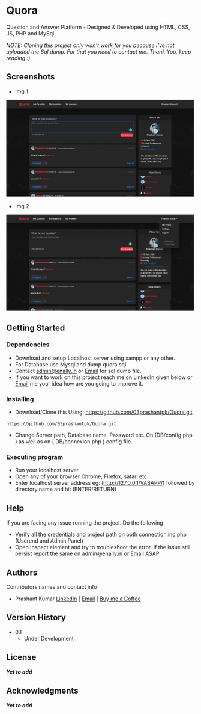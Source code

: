 # Quora

Question and Answer Platform - Designed & Developed using HTML, CSS, JS, PHP and MySql.

*NOTE: Cloning this project only won't work for you because I've not uploaded the Sql dump. For that you need to contact me. Thank You, keep reading :)*

## Screenshots

* Img 1
<img src="https://github.com/03prashantpk/Quora-2/blob/main/Quora1.JPG" width="500" /> 

* Img 2
<img src="https://github.com/03prashantpk/Quora-2/blob/main/Quora2.JPG" width="500" />


## Getting Started

### Dependencies

* Download and setup Localhost server using xampp or any other.
* For Database use Mysql and dump quora.sql.
* Contact admin@enally.in or [Email](https://tinyurl.com/mailPK) for sql dump file.
* If you want to work on this project reach me on LinkedIn given below or [Email](https://tinyurl.com/mailPK) me your idea how are you going to improve it.

### Installing

* Download/Clone this Using: https://github.com/03prashantpk/Quora.git
```
https://github.com/03prashantpk/Quora.git
```
* Change Server path, Database name, Password etc. On (DB/config.php ) as well as on  ( DB/connexion.php ) config file.

### Executing program

* Run your localhost server
* Open any of your browser Chrome, Firefox, safari etc.
* Enter localhost server address eg: (http://127.0.0.1/VASAPP/) followed by directory name and hit (ENTER/RETURN)


## Help

If you are facing any issue running the project.
Do the following 
* Verify all the credentials and project path on both connection.inc.php (Userend and Admin Panel)
* Open Inspect element and try to troubleshoot the error. 
If the issue still persist report the same on admin@enally.in or [Email](https://tinyurl.com/mailPK) ASAP.

## Authors

Contributors names and contact info

*   Prashant Kumar [LinkedIn](https://www.linkedin.com/in/03prashantpk/) | [Email](https://tinyurl.com/mailPK) | [Buy me a Coffee](https://pmny.in/Trf2v9L9qJK7)

## Version History

* 0.1
    * Under Development

## License

___Yet to add___

## Acknowledgments

___Yet to add___
